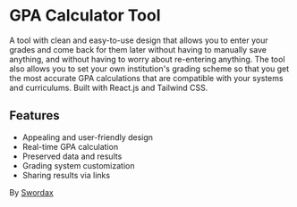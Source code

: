 # GPA Calculator Tool

A tool with clean and easy-to-use design that allows you to enter your grades and come back for them later without having to manually save anything, and without having to worry about re-entering anything. The tool also allows you to set your own institution's grading scheme so that you get the most accurate GPA calculations that are compatible with your systems and curriculums. Built with React.js and Tailwind CSS.

## Features

-   Appealing and user-friendly design
-   Real-time GPA calculation
-   Preserved data and results
-   Grading system customization
-   Sharing results via links

By [Swordax](https://linktr.ee/swordax)
